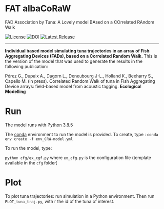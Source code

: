 FAT albaCoRaW
===================
FAD Association by Tuna: A Lovely model BAsed on a COrrelated RAndom Walk

[![License](https://img.shields.io/github/license/adupaix/FAT_albaCoRaW)](https://github.com/adupaix/FAT_albaCoRaW/blob/master/LICENSE)
[![DOI](https://zenodo.org/badge/338344443.svg)](https://zenodo.org/badge/latestdoi/338344443)
[![Latest Release](https://img.shields.io/github/release/adupaix/FAT_albaCoRaW)](https://github.com/adupaix/FAT_albaCoRaW/releases)

---

__Individual based model simulating tuna trajectories in an array of Fish Aggregating Devices (FADs), based on a Correlated Random Walk.__ This is the version of the model that was used to generate the results in the following publication:

Pérez G., Dupaix A., Dagorn L., Deneubourg J-L., Holland K., Beeharry S., Capello M. (in press). Correlated Random Walk of tuna in Fish Aggregating Device arrays: field-based model from acoustic tagging. __Ecological Modelling__

# Run

The model runs with [Python 3.8.5](https://docs.python.org/release/3.8.5/)

The [conda](https://docs.conda.io/projects/conda/en/latest/) environment to run the model is provided. To create, type : `conda env create -f env_CRW-model.yml`

To run the model, type:

`python cfg/ex_cgf.py` where `ex_cfg.py` is the configuration file (template available in the `cfg` folder)

# Plot

To plot tuna trajectories: run simulation in a Python environment. Then run `PLOT_tuna_traj.py`, with r the id of the tuna of interest.
